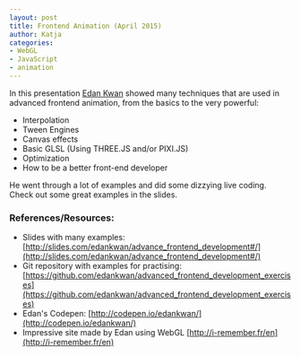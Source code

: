 ```yaml
---
layout: post
title: Frontend Animation (April 2015)
author: Katja 
categories:
- WebGL
- JavaScript
- animation
---
```


In this presentation [Edan Kwan](https://twitter.com/edankwan) showed many techniques that are used in advanced frontend animation, from the basics to the very powerful:

- Interpolation 
- Tween Engines 
- Canvas effects 
- Basic GLSL (Using THREE.JS and/or PIXI.JS) 
- Optimization 
- How to be a better front-end developer

He went through a lot of examples and did some dizzying live coding. Check out some great examples in the slides. 
       
### References/Resources:           
      
- Slides with many examples: [http://slides.com/edankwan/advance_frontend_development#/](http://slides.com/edankwan/advance_frontend_development#/)  
- Git repository with examples for practising: [https://github.com/edankwan/advanced_frontend_development_exercises](https://github.com/edankwan/advanced_frontend_development_exercises)
- Edan's Codepen: [http://codepen.io/edankwan/](http://codepen.io/edankwan/)
- Impressive site made by Edan using WebGL [http://i-remember.fr/en](http://i-remember.fr/en)
<br />&nbsp;<br /> 
